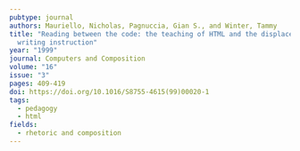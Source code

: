 ```yaml
---
pubtype: journal
authors: Mauriello, Nicholas, Pagnuccia, Gian S., and Winter, Tammy
title: "Reading between the code: the teaching of HTML and the displacement of
  writing instruction"
year: "1999"
journal: Computers and Composition
volume: "16"
issue: "3"
pages: 409-419
doi: https://doi.org/10.1016/S8755-4615(99)00020-1
tags:
  - pedagogy
  - html
fields:
  - rhetoric and composition
---
```

